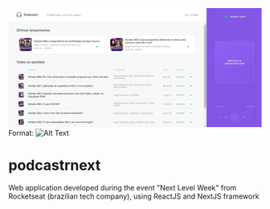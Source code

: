 ![GitHub Logo](/public/ss1.jpg)
Format: ![Alt Text](url)
# podcastrnext
Web application developed during the event "Next Level Week" from Rocketseat (brazilian tech company), using ReactJS and NextJS framework

